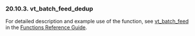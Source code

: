 <div id="fn_vt_batch_feed_dedup" class="section">

<div class="titlepage">

<div>

<div>

### 20.10.3. vt_batch_feed_dedup

</div>

</div>

</div>

For detailed description and example use of the function, see
<a href="fn_vt_batch_feed.html" class="link"
title="vt_batch_feed">vt_batch_feed</a> in the
<a href="ch-functions.html" class="link"
title="Chapter 24. Virtuoso Functions Guide &amp; Reference">Functions
Reference Guide</a>.

</div>
